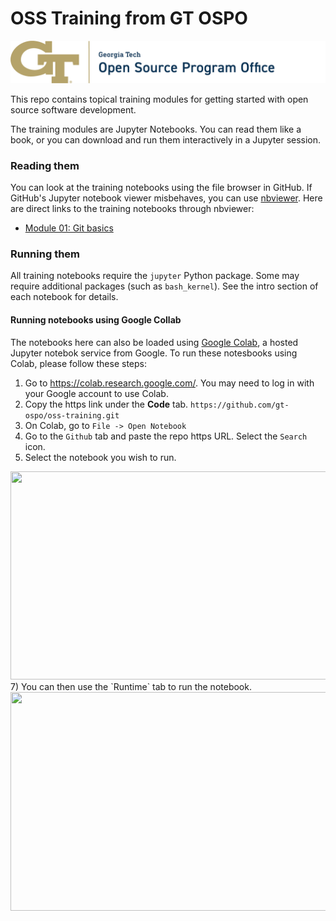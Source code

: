 # OSS Training from GT OSPO

![GT OSPO logo](img/logo-gt-ospo.png)

This repo contains topical training modules for getting started with open source software development.

The training modules are Jupyter Notebooks.  You can read them like a book, or you can download and run them interactively in a Jupyter session.

### Reading them

You can look at the training notebooks using the file browser in GitHub.  If GitHub's Jupyter notebook viewer misbehaves, you can use [nbviewer](https://nbviewer.org/).  Here are direct links to the training notebooks through nbviewer:

- [Module 01: Git basics](https://nbviewer.org/github/gt-ospo/oss-training/blob/main/oss-module-01-git.ipynb)

### Running them

All training notebooks require the `jupyter` Python package.  Some may require additional packages (such as `bash_kernel`).  See the intro section of each notebook for details.  

#### Running notebooks using Google Collab

The notebooks here can also be loaded using [Google Colab](https://colab.research.google.com/), a hosted Jupyter notebok service from Google. To run these notesbooks using Colab, please follow these steps:

1) Go to https://colab.research.google.com/. You may need to log in with your Google account to use Colab. 
2) Copy the https link under the **Code** tab.
    `https://github.com/gt-ospo/oss-training.git`
3) On Colab, go to `File -> Open Notebook`
4) Go to the `Github` tab and paste the repo https URL. Select the `Search` icon.
5) Select the notebook you wish to run.
<img src="https://github.com/gt-ospo/oss-training/blob/871134059b5de221d294fe9788033e7fb558bfd2/img/general/google-colab-open-notebook.png" width="600" height="333">  
7) You can then use the `Runtime` tab to run the notebook.
<img src="https://github.com/gt-ospo/oss-training/blob/871134059b5de221d294fe9788033e7fb558bfd2/img/general/google-colab-notebook-interface.png" width="600" height="350"> 
